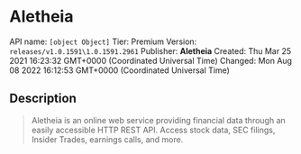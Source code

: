 # Aletheia
API name: `[object Object]`
Tier: Premium
Version: `releases/v1.0.1591\1.0.1591.2961`
Publisher: **Aletheia**
Created: Thu Mar 25 2021 16:23:32 GMT+0000 (Coordinated Universal Time)
Changed: Mon Aug 08 2022 16:12:53 GMT+0000 (Coordinated Universal Time)

## Description
> Aletheia is an online web service providing financial data through an easily accessible HTTP REST API. Access stock data, SEC filings, Insider Trades, earnings calls, and more.
